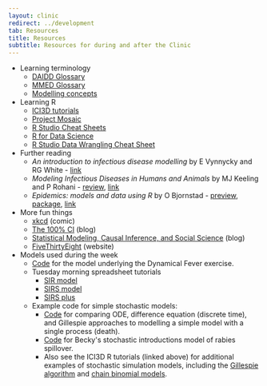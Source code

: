 ```yaml
---
layout: clinic
redirect: ../development
tab: Resources
title: Resources
subtitle: Resources for during and after the Clinic
---
```


- Learning terminology
    - [DAIDD Glossary](./DAIDD_Glossary.pdf)
    - [MMED Glossary](http://lalashan.mcmaster.ca/theobio/mmed/index.php/Category:Definitions)
    - [Modelling concepts](./modellingConcepts)
- Learning R
    - [ICI3D tutorials](http://www.ici3d.org/MMED/tutorials/)
    - [Project Mosaic](http://mosaic-web.org/r-packages/)
    - [R Studio Cheat Sheets](http://www.rstudio.com/resources/cheatsheets)
    - [R for Data Science](http://r4ds.had.co.nz/)
    - [R Studio Data Wrangling Cheat Sheet](https://www.rstudio.com/wp-content/uploads/2015/02/data-wrangling-cheatsheet.pdf)
- Further reading
    - _An introduction to infectious disease modelling_ by E Vynnycky and RG White - [link](http://www.anintroductiontoinfectiousdiseasemodelling.com/)
    - _Modeling Infectious Diseases in Humans and Animals_ by MJ Keeling and P Rohani - [review](http://rohanilab.ecology.uga.edu/wp-content/uploads/2013/12/farrington.pdf), [link](https://www.researchgate.net/publication/23180326_Modeling_Infectious_Diseases_in_Humans_and_Animals)
    - _Epidemics: models and data using R_ by O Bjornstad - [preview](https://books.google.co.za/books/about/Epidemics.html?id=4sJ1DwAAQBAJ&printsec=frontcover&source=kp_read_button&redir_esc=y#v=onepage&q&f=false), [package](https://cran.r-project.org/web/packages/epimdr/index.html_), [link](https://www.academia.edu/37886938/Epidemics_Models_and_Data_using_R_-_Ottar_N._Bj%C3%B8rnstad.pdf)
- More fun things
    - [xkcd](https://www.xkcd.com/) (comic)
    - [The 100% CI](http://www.the100.ci/) (blog)
    - [Statistical Modeling, Causal Inference, and Social Science](http://andrewgelman.com/) (blog)
    - [FiveThirtyEight](https://fivethirtyeight.com/) (website)
- Models used during the week
    - [Code](http://www.ici3d.org/MMED/tutorials/dynamicalFever) for the model underlying the Dynamical Fever exercise.
    - Tuesday morning spreadsheet tutorials
        - [SIR model](https://docs.google.com/spreadsheets/d/15bdsik9N6gcS5w1lB97joRqgo4Cnz349rTBzSpbSiDk/edit?usp=sharing)
        - [SIRS model](https://docs.google.com/spreadsheets/d/1i7HprnvV1TNppItJ4TKIZFFS4nvo0tFNXsIxW9UlcIs/edit?usp=sharing)
        - [SIRS plus](https://docs.google.com/spreadsheets/d/1HPBPZR9ZTqegnPcIZCLGu4KyW_HjbY2Pq48cp6l5H4E/edit?usp=sharing)
    - Example code for simple stochastic models:
        - [Code](https://www.dropbox.com/s/s1cu3hg1fp7rptx/SimpleStochastic.zip?dl=1) for comparing ODE, difference equation (discrete time), and Gillespie approaches to modelling a simple model with a single process (death).
        - [Code](../Materials/spillover_introductions.R) for Becky's stochastic introductions model of rabies spillover.
        - Also see the ICI3D R tutorials (linked above) for additional examples of stochastic simulation models, including the [Gillespie algorithm](http://www.ici3d.org/MMED/tutorials/gillespie) and [chain binomial models](https://raw.githubusercontent.com/ICI3D/RTutorials/master/ICI3D_Example_chainBinom.R).
